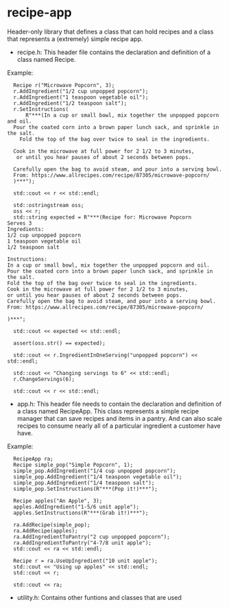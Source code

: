 # recipe-app
Header-only library that defines a class that can hold recipes and a class that represents a (extremely) simple recipe app.

- recipe.h: This header file contains the declaration and definition of a class named Recipe.

Example:
~~~
  Recipe r("Microwave Popcorn", 3);
  r.AddIngredient("1/2 cup unpopped popcorn");
  r.AddIngredient("1 teaspoon vegetable oil");
  r.AddIngredient("1/2 teaspoon salt");
  r.SetInstructions(
      R"***(In a cup or small bowl, mix together the unpopped popcorn and oil. 
  Pour the coated corn into a brown paper lunch sack, and sprinkle in the salt. 
    Fold the top of the bag over twice to seal in the ingredients. 

  Cook in the microwave at full power for 2 1/2 to 3 minutes, 
   or until you hear pauses of about 2 seconds between pops. 

  Carefully open the bag to avoid steam, and pour into a serving bowl. 
  From: https://www.allrecipes.com/recipe/87305/microwave-popcorn/
  )***");

  std::cout << r << std::endl;

  std::ostringstream oss;
  oss << r;
  std::string expected = R"***(Recipe for: Microwave Popcorn
Serves 3
Ingredients:
1/2 cup unpopped popcorn
1 teaspoon vegetable oil
1/2 teaspoon salt

Instructions:
In a cup or small bowl, mix together the unpopped popcorn and oil.
Pour the coated corn into a brown paper lunch sack, and sprinkle in the salt.
Fold the top of the bag over twice to seal in the ingredients.
Cook in the microwave at full power for 2 1/2 to 3 minutes,
or until you hear pauses of about 2 seconds between pops.
Carefully open the bag to avoid steam, and pour into a serving bowl.
From: https://www.allrecipes.com/recipe/87305/microwave-popcorn/

)***";

  std::cout << expected << std::endl;

  assert(oss.str() == expected);

  std::cout << r.IngredientInOneServing("unpopped popcorn") << std::endl;

  std::cout << "Changing servings to 6" << std::endl;
  r.ChangeServings(6);

  std::cout << r << std::endl;
~~~

- app.h: This header file needs to contain the declaration and definition of a class named RecipeApp. This class represents a simple recipe manager that can save recipes and items in a pantry. And can also scale recipes to consume nearly all of a particular ingredient a customer have have.

Example:
~~~
  RecipeApp ra;
  Recipe simple_pop("Simple Popcorn", 1);
  simple_pop.AddIngredient("1/4 cup unpopped popcorn");
  simple_pop.AddIngredient("1/4 teaspoon vegetable oil");
  simple_pop.AddIngredient("1/4 teaspoon salt");
  simple_pop.SetInstructions(R"***(Pop it!)***");

  Recipe apples("An Apple", 3);
  apples.AddIngredient("1-5/6 unit apple");
  apples.SetInstructions(R"***(Grab it!)***");

  ra.AddRecipe(simple_pop);
  ra.AddRecipe(apples);
  ra.AddIngredientToPantry("2 cup unpopped popcorn");
  ra.AddIngredientToPantry("4-7/8 unit apple");
  std::cout << ra << std::endl;

  Recipe r = ra.UseUpIngredient("10 unit apple");
  std::cout << "Using up apples" << std::endl;
  std::cout << r;

  std::cout << ra;
~~~

- utility.h: Contains other funtions and classes that are used


